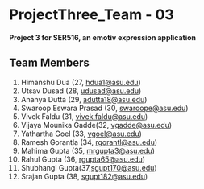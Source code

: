 # ProjectThree_Team - 03
#### Project 3 for SER516, an emotiv expression application

## Team Members
1. Himanshu Dua (27, hdua1@asu.edu)
2. Utsav Dusad (28, udusad@asu.edu)
3. Ananya Dutta (29, adutta18@asu.edu)
4. Swaroop Eswara Prasad (30, swaroope@asu.edu)
5. Vivek Faldu (31, vivek.faldu@asu.edu)
6. Vijaya Mounika Gadde(32, vgadde@asu.edu)
7. Yathartha Goel (33, ygoel@asu.edu)
8. Ramesh Gorantla (34, rgorantl@asu.edu)
9. Mahima Gupta (35, mrgupta3@asu.edu)
10. Rahul Gupta (36, rgupta65@asu.edu)
11. Shubhangi Gupta(37,sgupt170@asu.edu)
12. Srajan Gupta (38, sgupt182@asu.edu)

